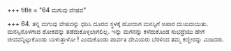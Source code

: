 +++
title = "64 ಮಗುವು ವೇಷವ"

+++
64. ತನ್ನ ಮಗುವು ವೇಷವನ್ನು ಧರಿಸಿ ದೂರದ ಸ್ಥಳಕ್ಕೆ ಹೋದಾಗ ಮನಸ್ಸಿಗೆ ಅಪಾರ ದುಃಖವಾಯಿತು. ಮನಸ್ಸಿನೊಳಗಾದ ಶೋಕವನ್ನು ತಡೆದುಕೊಳ್ಳಲಾಗಲಿಲ್ಲ. ಇನ್ನು ಮಗನನ್ನು ಕಳೆದುಕೊಂಡ ಸುಭದ್ರೆಯು ಹೇಗೆ ಜೀವವನ್ನಿಟ್ಟುಕೊಂಡು ಬಾಳುತ್ತಾಳೋ ! ಎಂದುಕೊಂಡು ಪಾರ್ವತಿ ದೇವಿಯರು ಬೆರಳಿಂದ ತಮ್ಮ ಕಣ್ಣೀರನ್ನು ಮಿಡಿದರು.